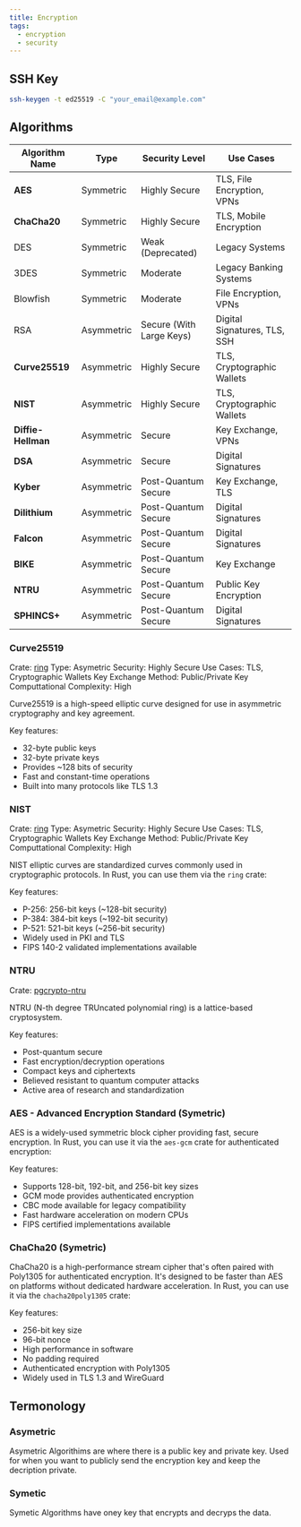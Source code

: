 ```yaml
---
title: Encryption
tags:
  - encryption
  - security
---
```


## SSH Key

```bash
ssh-keygen -t ed25519 -C "your_email@example.com"
```

## Algorithms

| Algorithm Name     | Type       | Security Level           | Use Cases                    |
| ------------------ | ---------- | ------------------------ | ---------------------------- |
| **AES**            | Symmetric  | Highly Secure            | TLS, File Encryption, VPNs   |
| **ChaCha20**       | Symmetric  | Highly Secure            | TLS, Mobile Encryption       |
| DES                | Symmetric  | Weak (Deprecated)        | Legacy Systems               |
| 3DES               | Symmetric  | Moderate                 | Legacy Banking Systems       |
| Blowfish           | Symmetric  | Moderate                 | File Encryption, VPNs        |
| RSA                | Asymmetric | Secure (With Large Keys) | Digital Signatures, TLS, SSH |
| **Curve25519**     | Asymmetric | Highly Secure            | TLS, Cryptographic Wallets   |
| **NIST**           | Asymmetric | Highly Secure            | TLS, Cryptographic Wallets   |
| **Diffie-Hellman** | Asymmetric | Secure                   | Key Exchange, VPNs           |
| **DSA**            | Asymmetric | Secure                   | Digital Signatures           |
| **Kyber**          | Asymmetric | Post-Quantum Secure      | Key Exchange, TLS            |
| **Dilithium**      | Asymmetric | Post-Quantum Secure      | Digital Signatures           |
| **Falcon**         | Asymmetric | Post-Quantum Secure      | Digital Signatures           |
| **BIKE**           | Asymmetric | Post-Quantum Secure      | Key Exchange                 |
| **NTRU**           | Asymmetric | Post-Quantum Secure      | Public Key Encryption        |
| **SPHINCS+**       | Asymmetric | Post-Quantum Secure      | Digital Signatures           |

### Curve25519

Crate: [ring](https://docs.rs/ring/latest/ring/)
Type: Asymetric
Security: Highly Secure
Use Cases: TLS, Cryptographic Wallets
Key Exchange Method: Public/Private Key
Computtational Complexity: High

Curve25519 is a high-speed elliptic curve designed for use in asymmetric cryptography and key agreement.

Key features:

- 32-byte public keys
- 32-byte private keys
- Provides ~128 bits of security
- Fast and constant-time operations
- Built into many protocols like TLS 1.3

### NIST

Crate: [ring](https://docs.rs/ring/latest/ring/)
Type: Asymetric
Security: Highly Secure
Use Cases: TLS, Cryptographic Wallets
Key Exchange Method: Public/Private Key
Computtational Complexity: High

NIST elliptic curves are standardized curves commonly used in cryptographic protocols. In Rust, you can use them via the `ring` crate:

Key features:

- P-256: 256-bit keys (~128-bit security)
- P-384: 384-bit keys (~192-bit security)
- P-521: 521-bit keys (~256-bit security)
- Widely used in PKI and TLS
- FIPS 140-2 validated implementations available

### NTRU

Crate: [pgcrypto-ntru](https://docs.rs/pqcrypto-ntru/latest/pqcrypto_ntru/)

NTRU (N-th degree TRUncated polynomial ring) is a lattice-based cryptosystem.

Key features:

- Post-quantum secure
- Fast encryption/decryption operations
- Compact keys and ciphertexts
- Believed resistant to quantum computer attacks
- Active area of research and standardization

### AES - Advanced Encryption Standard (Symetric)

AES is a widely-used symmetric block cipher providing fast, secure encryption. In Rust, you can use it via the `aes-gcm` crate for authenticated encryption:

Key features:

- Supports 128-bit, 192-bit, and 256-bit key sizes
- GCM mode provides authenticated encryption
- CBC mode available for legacy compatibility
- Fast hardware acceleration on modern CPUs
- FIPS certified implementations available

### ChaCha20 (Symetric)

ChaCha20 is a high-performance stream cipher that's often paired with Poly1305 for authenticated encryption. It's designed to be faster than AES on platforms without dedicated hardware acceleration. In Rust, you can use it via the `chacha20poly1305` crate:

Key features:

- 256-bit key size
- 96-bit nonce
- High performance in software
- No padding required
- Authenticated encryption with Poly1305
- Widely used in TLS 1.3 and WireGuard

## Termonology

### Asymetric

Asymetric Algorithims are where there is a public key and private key. Used for when you want to publicly send the encryption key and keep the decription private.

### Symetic

Symetic Algorithms have oney key that encrypts and decryps the data.
